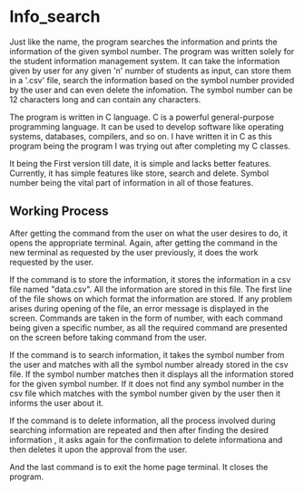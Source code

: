# Info_search

Just like the name, the program searches the information and prints the information of the given symbol number. The program was written solely for the student information management system. It can take the information given by user for any given 'n' number of students as input, can store them in a '.csv' file, search the information based on the symbol number provided by the user and can even delete the infomation. The symbol number can be 12 characters long and can contain any characters. 

The program is written in C language. C is a powerful general-purpose programming language. It can be used to develop software like operating systems, databases, compilers, and so on. I have written it in C as this program being the program I was trying out after completing my C classes.

It being the First version till date, it is simple and lacks better features. Currently, it has simple features like store, search and delete. Symbol number being the vital part of information in all of those features.

## Working Process

After getting the command from the user on what the user desires to do, it opens the appropriate terminal. Again, after getting the command in the new terminal as requested by the user previously, it does the work requested by the user. 

If the command is to store the information, it stores the information in a csv file named "data.csv". All the information are stored in this file. The first line of the file shows on which format the information are stored. If any problem arises during opening of the file, an error message is displayed in the screen. Commands are taken in the form of number, with each command being given a specific number, as all the required command are presented on the screen before taking command from the user. 

If the command is to search information, it takes the symbol number from the user and matches with all the symbol number already stored in the csv file. If the symbol number matches then it displays all the information stored for the given symbol number. If it does not find any symbol number in the csv file which matches with the symbol number given by the user then it informs the user about it.

If the command is to delete information, all the process involved during searching information are repeated and then after finding the desired information , it asks again for the confirmation to delete informationa and then deletes it upon the approval from the user.

And the last command is to exit the home page terminal. It closes the program.